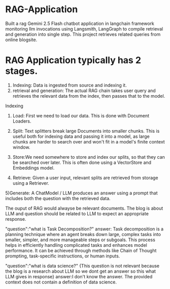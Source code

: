 # RAG-Application
Built a rag Gemini 2.5 Flash chatbot application in langchain framework monitoring llm invocations using Langsmith, LangGraph to compile retrieval and generation into single step. This project retrieves related queries from online blogsite.

# RAG Application typically has 2 stages.
1) Indexing: Data is ingested from source and indexing it.
2) retrieval and generation: The actual RAG chain takes user query and retrieves the relevant data from the index, then passes that to the model.

Indexing

1) Load: First we need to load our data. This is done with Document Loaders.

2) Split: Text splitters break large Documents into smaller chunks. This is useful both for indexing data and passing it into a model, as large chunks are harder to search over and won't fit in a model's finite context window.

3) Store:We need somewhere to store and index our splits, so that they can be searched over later. This is often done using a VectorStore and Embeddings model.

4) Retrieve: Given a user input, relevant splits are retrieved from storage using a Retriever.

5)Generate: A ChatModel / LLM produces an answer using a prompt that includes both the question with the retrieved data.

The ouput of RAG would alwayse be relevant documents.
The blog is about LLM and question should be related to LLM to expect an appropriate response.

"question":"what is Task Decomposition?"
answer: Task decomposition is a planning technique where an agent breaks down large, complex tasks into smaller, simpler, and more manageable steps or subgoals. This process helps in efficiently handling complicated tasks and enhances model performance. It can be achieved through methods like Chain of Thought prompting, task-specific instructions, or human inputs.

"question":"what is data science?" {This question is not relevant because the blog is a research about LLM so we dont get an answer so this what LLM gives in response}
answer:I don't know the answer. The provided context does not contain a definition of data science.
